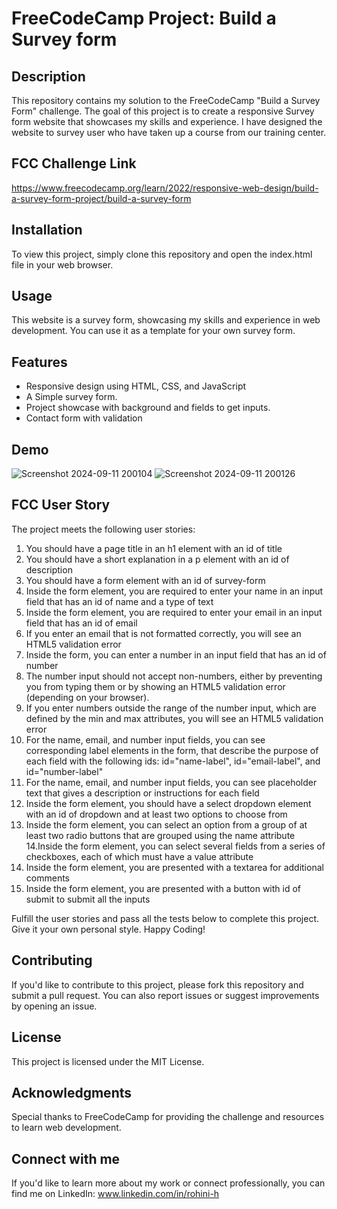 # FreeCodeCamp Project: Build a Survey form

## Description
This repository contains my solution to the FreeCodeCamp "Build a Survey Form" challenge. The goal of this project is to create a responsive Survey form website that showcases my skills and experience. I have designed the website to survey user who have taken up a course from our training center.

## FCC Challenge Link
https://www.freecodecamp.org/learn/2022/responsive-web-design/build-a-survey-form-project/build-a-survey-form 

## Installation
To view this project, simply clone this repository and open the index.html file in your web browser.

## Usage
This website is a survey form, showcasing my skills and experience in web development. You can use it as a template for your own survey form.

## Features

- Responsive design using HTML, CSS, and JavaScript
- A Simple survey form.
- Project showcase with background and fields to get inputs.
- Contact form with validation

## Demo
![Screenshot 2024-09-11 200104](https://github.com/user-attachments/assets/275fc26a-8b40-424f-8925-607ce9fadb3e)
![Screenshot 2024-09-11 200126](https://github.com/user-attachments/assets/9be7f4a5-3788-474f-b171-301e31055b84)

## FCC User Story
The project meets the following user stories:

1. You should have a page title in an h1 element with an id of title
2. You should have a short explanation in a p element with an id of description
3. You should have a form element with an id of survey-form
4. Inside the form element, you are required to enter your name in an input field that has an id of name and a type of text
5. Inside the form element, you are required to enter your email in an input field that has an id of email
6. If you enter an email that is not formatted correctly, you will see an HTML5 validation error
7. Inside the form, you can enter a number in an input field that has an id of number
8. The number input should not accept non-numbers, either by preventing you from typing them or by showing an HTML5 validation error (depending on your browser).
9. If you enter numbers outside the range of the number input, which are defined by the min and max attributes, you will see an HTML5 validation error
10. For the name, email, and number input fields, you can see corresponding label elements in the form, that describe the purpose of each field with the following ids: id="name-label", id="email-label", and id="number-label"
11. For the name, email, and number input fields, you can see placeholder text that gives a description or instructions for each field
12. Inside the form element, you should have a select dropdown element with an id of dropdown and at least two options to choose from
13. Inside the form element, you can select an option from a group of at least two radio buttons that are grouped using the name attribute
14.Inside the form element, you can select several fields from a series of checkboxes, each of which must have a value attribute
15. Inside the form element, you are presented with a textarea for additional comments
16. Inside the form element, you are presented with a button with id of submit to submit all the inputs

Fulfill the user stories and pass all the tests below to complete this project. Give it your own personal style. Happy Coding!

## Contributing
If you'd like to contribute to this project, please fork this repository and submit a pull request. You can also report issues or suggest improvements by opening an issue.

## License
This project is licensed under the MIT License.

## Acknowledgments
Special thanks to FreeCodeCamp for providing the challenge and resources to learn web development.

## Connect with me
If you'd like to learn more about my work or connect professionally, you can find me on LinkedIn: www.linkedin.com/in/rohini-h
